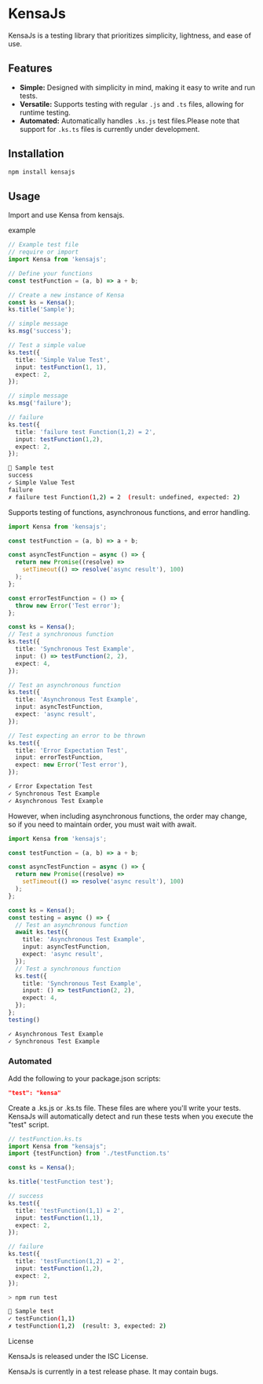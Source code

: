 # KensaJs

KensaJs is a testing library that prioritizes simplicity, lightness, and ease of use.

## Features

- **Simple:** Designed with simplicity in mind, making it easy to write and run tests.
- **Versatile:** Supports testing with regular `.js` and `.ts` files, allowing for runtime testing.
- **Automated:** Automatically handles `.ks.js` test files.Please note that support for `.ks.ts` files is currently under development.


## Installation

```bash
npm install kensajs
```
## Usage

Import and use Kensa from kensajs.

example
```typescript
// Example test file
// require or import
import Kensa from 'kensajs';

// Define your functions
const testFunction = (a, b) => a + b;

// Create a new instance of Kensa
const ks = Kensa();
ks.title('Sample');

// simple message
ks.msg('success');

// Test a simple value
ks.test({
  title: 'Simple Value Test',
  input: testFunction(1, 1),
  expect: 2,
});

// simple message
ks.msg('failure');

// failure
ks.test({
  title: 'failure test Function(1,2) = 2',
  input: testFunction(1,2),
  expect: 2,
});
```

```bash
📄 Sample test
success
✓ Simple Value Test
failure
✗ failure test Function(1,2) = 2  (result: undefined, expected: 2)
```

Supports testing of functions, asynchronous functions, and error handling.

```typescript
import Kensa from 'kensajs';

const testFunction = (a, b) => a + b;

const asyncTestFunction = async () => {
  return new Promise((resolve) =>
    setTimeout(() => resolve('async result'), 100)
  );
};

const errorTestFunction = () => {
  throw new Error('Test error');
};

const ks = Kensa();
// Test a synchronous function
ks.test({
  title: 'Synchronous Test Example',
  input: () => testFunction(2, 2),
  expect: 4,
});

// Test an asynchronous function
ks.test({
  title: 'Asynchronous Test Example',
  input: asyncTestFunction,
  expect: 'async result',
});

// Test expecting an error to be thrown
ks.test({
  title: 'Error Expectation Test',
  input: errorTestFunction,
  expect: new Error('Test error'),
});
```

```bash
✓ Error Expectation Test
✓ Synchronous Test Example
✓ Asynchronous Test Example
```

However, when including asynchronous functions, the order may change, so if you need to maintain order, you must wait with await.

```typescript
import Kensa from 'kensajs';

const testFunction = (a, b) => a + b;

const asyncTestFunction = async () => {
  return new Promise((resolve) =>
    setTimeout(() => resolve('async result'), 100)
  );
};

const ks = Kensa();
const testing = async () => {
  // Test an asynchronous function
  await ks.test({
    title: 'Asynchronous Test Example',
    input: asyncTestFunction,
    expect: 'async result',
  });
  // Test a synchronous function
  ks.test({
    title: 'Synchronous Test Example',
    input: () => testFunction(2, 2),
    expect: 4,
  });
};
testing()
```

```bash
✓ Asynchronous Test Example
✓ Synchronous Test Example
```

### Automated

Add the following to your package.json scripts:

```json
"test": "kensa"
```

Create a .ks.js or .ks.ts file. These files are where you'll write your tests. KensaJs will automatically detect and run these tests when you execute the "test" script.

```typescript
// testFunction.ks.ts
import Kensa from "kensajs";
import {testFunction} from './testFunction.ts'

const ks = Kensa();

ks.title('testFunction test');

// success
ks.test({
  title: 'testFunction(1,1) = 2',
  input: testFunction(1,1),
  expect: 2,
});

// failure
ks.test({
  title: 'testFunction(1,2) = 2',
  input: testFunction(1,2),
  expect: 2,
});
```

```bash
> npm run test

📄 Sample test
✓ testFunction(1,1)
✗ testFunction(1,2)  (result: 3, expected: 2)
```


License

KensaJs is released under the ISC License.

KensaJs is currently in a test release phase. It may contain bugs. 